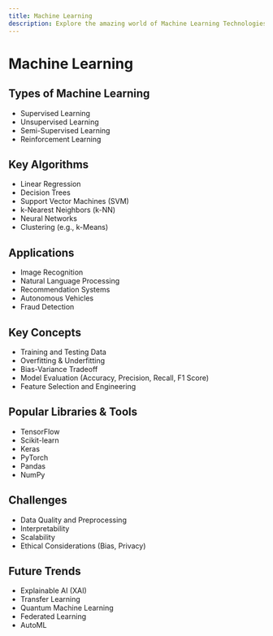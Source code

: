 ```yaml
---
title: Machine Learning
description: Explore the amazing world of Machine Learning Technologies
---
```


# Machine Learning

## Types of Machine Learning
- Supervised Learning
- Unsupervised Learning
- Semi-Supervised Learning
- Reinforcement Learning

## Key Algorithms
- Linear Regression
- Decision Trees
- Support Vector Machines (SVM)
- k-Nearest Neighbors (k-NN)
- Neural Networks
- Clustering (e.g., k-Means)

## Applications
- Image Recognition
- Natural Language Processing
- Recommendation Systems
- Autonomous Vehicles
- Fraud Detection

## Key Concepts
- Training and Testing Data
- Overfitting & Underfitting
- Bias-Variance Tradeoff
- Model Evaluation (Accuracy, Precision, Recall, F1 Score)
- Feature Selection and Engineering

## Popular Libraries & Tools
- TensorFlow
- Scikit-learn
- Keras
- PyTorch
- Pandas
- NumPy

## Challenges
- Data Quality and Preprocessing
- Interpretability
- Scalability
- Ethical Considerations (Bias, Privacy)

## Future Trends
- Explainable AI (XAI)
- Transfer Learning
- Quantum Machine Learning
- Federated Learning
- AutoML
